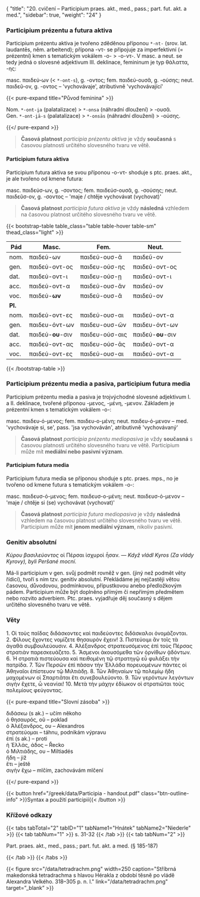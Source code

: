 {
"title": "20. cvičení – Participium praes. akt., med., pass.; part. fut. akt. a med.",
    "sidebar": true,
    "weight": "24"
}

### Participium prézentu a futura aktiva

Participium prézentu aktiva je tvořeno zděděnou příponou `*-nt-` (srov. lat. laudantēs, něm. arbeitend); přípona -ντ- se připojuje za imperfektivní (= prézentní) kmen s tematickým vokálem -ο- > -ο-ντ-. V masc. a neut. se tedy jedná o slovesné adjektivum III. deklinace, femininum je typ θάλαττα, -ης:

masc. παιδεύ-ων (< `*-ont-s`), g. -οντος; fem. παιδεύ-ουσᾰ, g. -ούσης; neut. παιδεῦ-ον, g. -οντος – 'vychovávaje', atributivně 'vychovávající'

{{< pure-expand title="Původ feminina" >}}      

Nom. `*-ont-i̯a` (palatalizace) > `*-onsa` (náhradní dloužení) > -ουσᾰ.  
Gen. `*-ont-i̯ā-s` (palatalizace) > `*-onsās` (náhradní dloužení) > -ούσης.

{{</ pure-expand >}}

> **Časová platnost** *participia prézentu aktiva* je vždy **současná** s časovou platností určitého slovesného tvaru ve větě. 

#### Participium futura aktiva

Participium futura aktiva se svou příponou -ο-ντ- shoduje s ptc. praes. akt., je ale tvořeno od kmene futura:

masc. παιδεύσ-ων, g. -σοντος; fem. παιδεύσ-ουσᾰ, g. -σούσης; neut. παιδεῦσ-ον, g. -σοντος – 'maje / chtěje vychovávat (vychovat)'

> **Časová platnost** *participia futura aktiva* je vždy **následná** vzhledem na časovou platnost určitého slovesného tvaru ve větě. 

{{< bootstrap-table table_class="table table-hover table-sm" thead_class="light" >}}

| Pád     | Masc.             | Fem.           | Neut.             |
| ------- | ----------------- | -------------- | ----------------- |
| nom.    | παιδεύ-ων         | παιδεύ-ουσ-ᾰ   | παιδεῦ-ον         |
| gen.    | παιδεύ-οντ-ος     | παιδευ-ούσ-ης  | παιδεύ-οντ-ος     |
| dat.    | παιδεύ-οντ-ι      | παιδευ-ούσ-ῃ   | παιδεύ-οντ-ι      |
| acc.    | παιδεύ-οντ-α      | παιδεύ-ουσ-ᾰν  | παιδεύ-ον         |
| voc.    | παιδεύ-**ων**     | παιδεύ-ουσ-ᾰ   | παιδεύ-ον         |
| **Pl.** |                   |                |                   |
| nom.    | παιδεύ-οντ-ες     | παιδεύ-ουσ-αι  | παιδεύ-οντ-α      |
| gen.    | παιδευ-όντ-ων     | παιδευ-ουσ-ῶν  | παιδευ-όντ-ων     |
| dat.    | παιδεύ-**ου**-σιν | παιδευ-ούσ-αις | παιδεύ-**ου**-σιν |
| acc.    | παιδεύ-οντ-ας     | παιδευ-ούσ-ᾱς  | παιδεύ-οντ-α      |
| voc.    | παιδεύ-οντ-ες     | παιδεύ-ουσ-αι  | παιδεύ-οντ-α      |

{{< /bootstrap-table >}}

### Participium prézentu media a pasiva, participium futura media

Participium prézentu media a pasiva je trojvýchodné slovesné adjektivum I. a II. deklinace, tvořené příponou -μενος, -μένη, -μενον. Základem je prézentní kmen s tematickým vokálem -ο-:

masc. παιδευ-ό-μενος; fem. παιδευ-ο-μένη; neut. παιδευ-ό-μενον – med. 'vychovávaje si, se', pass. 'jsa vychováván', atributivně 'vychovávaný'

> **Časová platnost** *participia prézentu mediopasiva* je vždy **současná** s časovou platností určitého slovesného tvaru ve větě. Participium může mít **mediální nebo pasivní význam**.

#### Participium futura media

Participium futura media se příponou shoduje s ptc. praes. mps., no je tvořeno od kmene futura s tematickým vokálem -ο-:

masc. παιδευσ-ό-μενος; fem. παιδευσ-ο-μένη; neut. παιδευσ-ό-μενον – 'maje / chtěje si (se) vychovávat (vychovat)'

> **Časová platnost** *participia futura mediopasiva* je vždy **následná** vzhledem na časovou platnost určitého slovesného tvaru ve větě. Participium může mít **jenom mediální význam**, nikoliv pasivní.

### Genitiv absolutní

*Κύρου βασιλεύοντος* οἱ Πέρσαι ἰσχυροὶ ἦσαν. — *Když vládl Kyros*
*(Za vlády Kyrovy), byli Peršané mocní.*

Má-li participium v gen. svůj podmět rovněž v gen. (jiný než podmět věty
řídicí), tvoří s ním tzv. genitiv absolutní. Překládáme jej nejčastěji
větou časovou, důvodovou, podmínkovou, přípustkovou anebo předložkovým pádem. Participium může být doplněno přímým či nepřímým předmětem nebo rozvito adverbiem. Ptc. praes. vyjadřuje děj současný s dějem určitého slovesného tvaru ve větě. 

### Věty

1\. Οἱ τοὺς παῖδας διδάσκοντες καὶ παιδεύοντες διδάσκαλοι ὀνομάζονται. 2. Φίλους ἔχοντες νομίζετε θησαυρὸν ἔχειν! 3. Πιστεύοιμι ἂν τοῖς τὰ ἀγαθὰ συμβουλεύουσιν. 4. Ἀλέξανδρος στρατευσόμενος ἐπὶ τοὺς Πέρσας στρατιὰν παρεσκευάζετο. 5. Ἄσμενοι ἀκουσόμεθα τῶν ὀρνίθων ᾀδόντων. 6. Ἡ στρατιὰ πιστεύουσα καὶ πειθομένη τῷ στρατηγῷ εὖ φυλάξει τὴν πατρίδα. 7. Τῶν Περσῶν ἐπὶ πᾶσαν τὴν Ἑλλάδα πορευομένων πάντες οἱ Ἀθηναῖοι ἐπίστευον τῷ Μιλτιάδῃ. 8. Τῶν Ἀθηναίων τῷ πολεμίῳ ἤδη μαχομένων οἱ Σπαρτιᾶται ἔτι συνεβουλεύοντο. 9. Τῶν γερόντων λεγόντων σιγὴν ἔχετε, ὦ νεανίαι! 10. Μετὰ τὴν μάχην
ἐδίωκον οἱ στρατιῶται τοὺς πολεμίους φεύγοντας.

{{< pure-expand title="Slovní zásoba" >}}      

διδάσκω (s ak.) – učím někoho  
ὁ θησαυρός, οῦ – poklad  
ὁ Ἀλέξανδρος, ου – Alexandros  
στρατεύομαι – táhnu, podnikám výpravu  
ἐπί (s ak.) – proti  
ἡ Ἑλλάς, άδος – Řecko   
ὁ Μιλτιάδης, ου – Miltiadés  
ἤδη – již  
ἔτι – ještě  
σιγὴν ἔχω – mlčím, zachovávám mlčení  

{{</ pure-expand >}}

{{< button href="/greek/data/Participia - handout.pdf" class="btn-outline-info" >}}Syntax a použití participií{{< /button >}}

### Křížové odkazy

{{< tabs tabTotal="2" tabID="1" tabName1="Hnátek" tabName2="Niederle" >}}
{{< tab tabNum="1" >}}
s. 31-32
{{< /tab >}}
{{< tab tabNum="2" >}}

Part. praes. akt., med., pass.; part. fut. akt. a med. (§ 185-187) 

{{< /tab >}}
{{< /tabs >}}

{{< figure src="/data/tetradrachm.png" width=250 caption="Stříbrná makedonská tetradrachma s hlavou Hérakla z období těsně po vládě Alexandra Velkého. 318–305 p. n. l." link="/data/tetradrachm.png" target=”_blank” >}}
